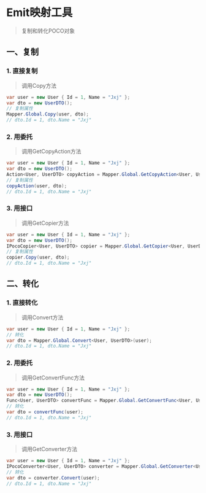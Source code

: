 # Emit映射工具
>复制和转化POCO对象

## 一、复制
### 1. 直接复制
>调用Copy方法

```csharp
var user = new User { Id = 1, Name = "Jxj" };
var dto = new UserDTO();
// 复制属性
Mapper.Global.Copy(user, dto);
// dto.Id = 1, dto.Name = "Jxj"
```

### 2. 用委托
>调用GetCopyAction方法

```csharp
var user = new User { Id = 1, Name = "Jxj" };
var dto = new UserDTO();
Action<User, UserDTO> copyAction = Mapper.Global.GetCopyAction<User, UserDTO>();
// 复制属性
copyAction(user, dto);
// dto.Id = 1, dto.Name = "Jxj"
```

### 3. 用接口
>调用GetCopier方法

```csharp
var user = new User { Id = 1, Name = "Jxj" };
var dto = new UserDTO();
IPocoCopier<User, UserDTO> copier = Mapper.Global.GetCopier<User, UserDTO>();
// 复制属性
copier.Copy(user, dto);
// dto.Id = 1, dto.Name = "Jxj"
```

## 二、转化
### 1. 直接转化
>调用Convert方法

```csharp
var user = new User { Id = 1, Name = "Jxj" };
// 转化
var dto = Mapper.Global.Convert<User, UserDTO>(user);
// dto.Id = 1, dto.Name = "Jxj"
```

### 2. 用委托
>调用GetConvertFunc方法

```csharp
var user = new User { Id = 1, Name = "Jxj" };
var dto = new UserDTO();
Func<User, UserDTO> convertFunc = Mapper.Global.GetConvertFunc<User, UserDTO>();
// 转化
var dto = convertFunc(user);
// dto.Id = 1, dto.Name = "Jxj"
```

### 3. 用接口
>调用GetConverter方法

```csharp
var user = new User { Id = 1, Name = "Jxj" };
IPocoConverter<User, UserDTO> converter = Mapper.Global.GetConverter<User, UserDTO>();
// 转化
var dto = converter.Convert(user);
// dto.Id = 1, dto.Name = "Jxj"
```
